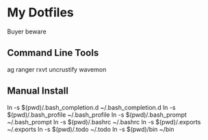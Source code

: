 # My Dotfiles

Buyer beware

## Command Line Tools

ag
ranger
rxvt
uncrustify
wavemon

## Manual Install

ln -s $(pwd)/.bash_completion.d ~/.bash_completion.d
ln -s $(pwd)/.bash_profile ~/.bash_profile
ln -s $(pwd)/.bash_prompt ~/.bash_prompt
ln -s $(pwd)/.bashrc ~/.bashrc
ln -s $(pwd)/.exports ~/.exports
ln -s $(pwd)/.todo ~/.todo
ln -s $(pwd)/bin ~/bin

